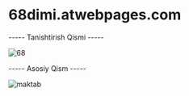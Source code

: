 # 68dimi.atwebpages.com
----- Tanishtirish Qismi -----

![68](https://user-images.githubusercontent.com/66916141/140643938-f77982c1-cab7-49c6-8345-ef124003c0c1.JPG)

----- Asosiy Qism -----

![maktab](https://user-images.githubusercontent.com/66916141/140643959-57748fb2-0721-4053-aad0-0b0b9c49f007.JPG)
